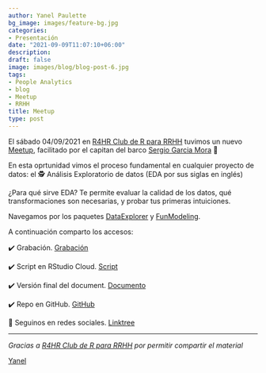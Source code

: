 ```yaml
---
author: Yanel Paulette
bg_image: images/feature-bg.jpg
categories:
- Presentación
date: "2021-09-09T11:07:10+06:00"
description: 
draft: false
image: images/blog/blog-post-6.jpg
tags:
- People Analytics
- blog
- Meetup
- RRHH
title: Meetup 
type: post
---
```


El sábado 04/09/2021 en [R4HR Club de R para RRHH](https://r4hr.club/) tuvimos un nuevo [Meetup](https://www.meetup.com/es/r4hr-club-r-para-rrhh/), facilitado por el capitan del barco [Sergio Garcia Mora](https://www.linkedin.com/in/sergiogarciamora/) 👏

En esta oprtunidad vimos el proceso fundamental en cualquier proyecto de datos: el 🕵️ Análisis Exploratorio de datos (EDA por sus siglas en inglés)

¿Para qué sirve EDA? Te permite evaluar la calidad de los datos, qué transformaciones son necesarias, y probar tus primeras intuiciones.

Navegamos por los paquetes [DataExplorer](https://cran.r-project.org/web/packages/DataExplorer/vignettes/dataexplorer-intro.html) y [FunModeling](https://livebook.datascienceheroes.com/).

A continuación comparto los accesos:

✔️ Grabación. [Grabación](https://www.youtube.com/watch?v=QTWEnIovP_4)

✔️ Script en RStudio Cloud. [Script](https://rstudio.cloud/project/2819335)

✔️ Versión final del document. [Documento](https://rpubs.com/Data4HR/r4hr-analisis-exploratorio-datos)

✔️ Repo en GitHub. [GitHub](https://github.com/r4hr/club_de_r/blob/master/Sesion_37_Analisis_Exploratorio_Datos.Rmd)

  
  
🥝 Seguinos en redes sociales. [Linktree](https://linktr.ee/r4hrclub)  

------------------------------------------------------------------------

*Gracias a [R4HR Club de R para RRHH](https://r4hr.club/) por permitir compartir el material*

[Yanel](https://yanelpaulette.netlify.app/)
